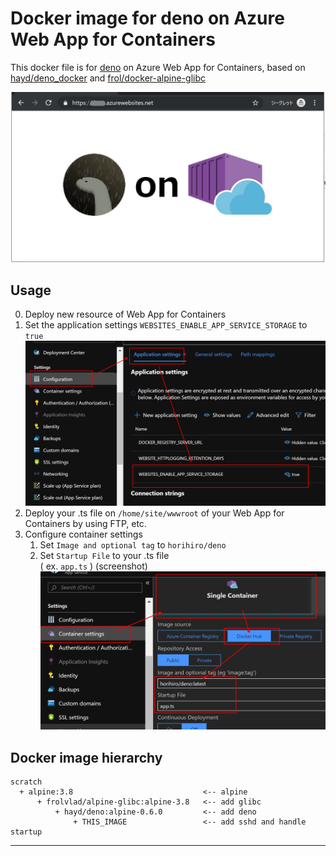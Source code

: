 # Docker image for deno on Azure Web App for Containers
This docker file is  for [deno](https://github.com/denoland/deno/) on Azure Web App for Containers, based on [hayd/deno_docker](https://github.com/hayd/deno_docker) and [frol/docker-alpine-glibc
](https://github.com/frol/docker-alpine-glibc)

![./deno_on_webapp.png](./deno_on_webapp.png)

## Usage

0. Deploy new resource of Web App for Containers
1. Set the application settings `WEBSITES_ENABLE_APP_SERVICE_STORAGE` to `true`
![./application_settings.png](./application_settings.png)
2. Deploy your .ts file on `/home/site/wwwroot` of your Web App for Containers by using FTP, etc.
3. Configure container settings <br>
    1. Set `Image and optional tag` to `horihiro/deno`
    1. Set `Startup File` to your .ts file<br>
       ( ex. `app.ts` )
   (screenshot)
  ![./container_settings.png](./container_settings.png)


## Docker image hierarchy
```
scratch
  + alpine:3.8                             <-- alpine
      + frolvlad/alpine-glibc:alpine-3.8   <-- add glibc
          + hayd/deno:alpine-0.6.0         <-- add deno
              + THIS_IMAGE                 <-- add sshd and handle startup
```

----

